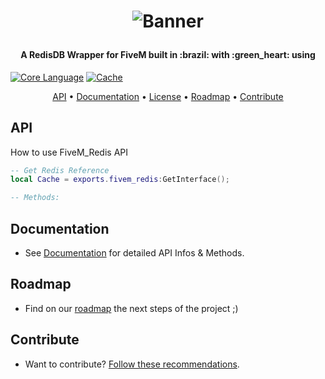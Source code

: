 <h1 align="center">

![Banner](https://i.imgur.com/NDok.png)

</h1>

<h4 align="center">A RedisDB Wrapper for FiveM built in :brazil: with :green_heart: using</h4>

<p align="center">

[![Core Language](https://img.shields.io/badge/Core-Javascript-yellow.svg?style=for-the-badge&logo=javascript)](#) [![Cache](https://img.shields.io/badge/Cache-Redis-red.svg?style=for-the-badge&logo=redis)](#)

</p>

<p align="center">
  <a href="#API">API</a> •
  <a href="#Documentation">Documentation</a> •
  <a href="#License">License</a> •
  <a href="#Roadmap">Roadmap</a> •
  <a href="#Contribute">Contribute</a>
</p>

## API

How to use FiveM_Redis API

```lua
-- Get Redis Reference
local Cache = exports.fivem_redis:GetInterface();

-- Methods:

```

## Documentation

- See [Documentation](https://github.com/Santagain/fivem_redis/wiki) for detailed API Infos & Methods.

## Roadmap

- Find on our [roadmap](https://github.com/Santagain/fivem_redis/projects/1) the next steps of the project ;)

## Contribute

- Want to contribute? [Follow these recommendations](https://github.com/Santagain/fivem_redis/blob/main/CONTRIBUTING.md).
